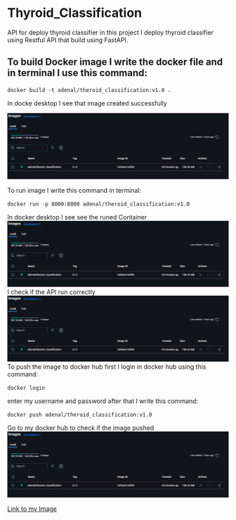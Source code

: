 # Thyroid_Classification
API for deploy thyroid classifier in this project I deploy thyroid classifier using Restful API that build using FastAPI.
## To build Docker image I write the docker file and in terminal I use this command:
    docker build -t adenal/theroid_classification:v1.0 .
In docke desktop I see that image created successfully

![Alt](https://github.com/AdanALalawni/Thyroid_Classification/blob/main/images/Screenshot%202024-11-13%20151507.png)

To run image I write this command in terminal:

    docker run -p 8000:8000 adenal/theroid_classification:v1.0
In docker desktop I see see the runed Container
![Alt](https://github.com/AdanALalawni/Thyroid_Classification/blob/main/images/Screenshot%202024-11-13%20151507.png)
I check if the API run correctly
![Alt](https://github.com/AdanALalawni/Thyroid_Classification/blob/main/images/Screenshot%202024-11-13%20151507.png)
To push the image to docker hub first I login in docker hub using this command:

    docker login
enter my username and password after that I write this command:
      
    docker push adenal/theroid_classification:v1.0
Go to my docker hub to check if the image pushed 
![Alt](https://github.com/AdanALalawni/Thyroid_Classification/blob/main/images/Screenshot%202024-11-13%20151507.png)

[Link to my Image ](https://gaganpreetkaurkalsi.netlify.app/](https://hub.docker.com/r/adenal/theroid_classification/tags))
